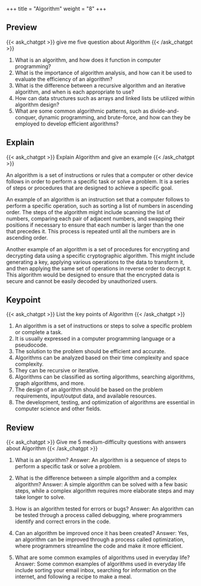 +++
title = "Algorithm"
weight = "8"
+++
## Preview
{{< ask_chatgpt >}}
give me five question about Algorithm
{{< /ask_chatgpt >}}



1. What is an algorithm, and how does it function in computer programming?
2. What is the importance of algorithm analysis, and how can it be used to evaluate the efficiency of an algorithm?
3. What is the difference between a recursive algorithm and an iterative algorithm, and when is each appropriate to use?
4. How can data structures such as arrays and linked lists be utilized within algorithm design?
5. What are some common algorithmic patterns, such as divide-and-conquer, dynamic programming, and brute-force, and how can they be employed to develop efficient algorithms?   

## Explain
{{< ask_chatgpt >}}
Explain Algorithm and give an example
{{< /ask_chatgpt >}}



An algorithm is a set of instructions or rules that a computer or other device follows in order to perform a specific task or solve a problem. It is a series of steps or procedures that are designed to achieve a specific goal.

An example of an algorithm is an instruction set that a computer follows to perform a specific operation, such as sorting a list of numbers in ascending order. The steps of the algorithm might include scanning the list of numbers, comparing each pair of adjacent numbers, and swapping their positions if necessary to ensure that each number is larger than the one that precedes it. This process is repeated until all the numbers are in ascending order.

Another example of an algorithm is a set of procedures for encrypting and decrypting data using a specific cryptographic algorithm. This might include generating a key, applying various operations to the data to transform it, and then applying the same set of operations in reverse order to decrypt it. This algorithm would be designed to ensure that the encrypted data is secure and cannot be easily decoded by unauthorized users.   

## Keypoint
{{< ask_chatgpt >}}
List the key points of Algorithm
{{< /ask_chatgpt >}}



1. An algorithm is a set of instructions or steps to solve a specific problem or complete a task.
2. It is usually expressed in a computer programming language or a pseudocode.
3. The solution to the problem should be efficient and accurate.
4. Algorithms can be analyzed based on their time complexity and space complexity.
5. They can be recursive or iterative.
6. Algorithms can be classified as sorting algorithms, searching algorithms, graph algorithms, and more.
7. The design of an algorithm should be based on the problem requirements, input/output data, and available resources.
8. The development, testing, and optimization of algorithms are essential in computer science and other fields.   

## Review
{{< ask_chatgpt >}}
Give me 5 medium-difficulty questions with answers about Algorithm
{{< /ask_chatgpt >}}



1. What is an algorithm?
Answer: An algorithm is a sequence of steps to perform a specific task or solve a problem.

2. What is the difference between a simple algorithm and a complex algorithm?
Answer: A simple algorithm can be solved with a few basic steps, while a complex algorithm requires more elaborate steps and may take longer to solve.

3. How is an algorithm tested for errors or bugs?
Answer: An algorithm can be tested through a process called debugging, where programmers identify and correct errors in the code.

4. Can an algorithm be improved once it has been created?
Answer: Yes, an algorithm can be improved through a process called optimization, where programmers streamline the code and make it more efficient.

5. What are some common examples of algorithms used in everyday life?
Answer: Some common examples of algorithms used in everyday life include sorting your email inbox, searching for information on the internet, and following a recipe to make a meal.   

